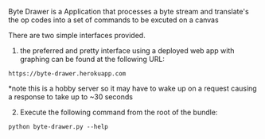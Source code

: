 Byte Drawer is a Application that processes a byte stream and translate's
the op codes into a set of commands to be excuted on a canvas

There are two simple interfaces provided.

1) the preferred and pretty interface using a deployed web app with graphing can be found at the following URL:

```
https://byte-drawer.herokuapp.com
```
*note this is a hobby server so it may have to wake up on a request causing a response to take up to ~30 seconds


2) Execute the following command from the root of the bundle:

```
python byte-drawer.py --help
```
